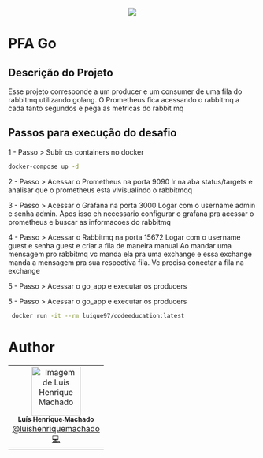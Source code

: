 <p align="center">
  <a href="https://fullcycle.com.br/" target="blank"><img src="https://fullcycle.com.br/wp-content/themes/fullcycle/assets/images/fullcycle-logo.svg"/></a>
</p>

# PFA Go

## Descrição do Projeto

Esse projeto corresponde a um producer e um consumer de uma fila do rabbitmq utilizando golang.
O Prometheus fica acessando o rabbitmq a cada tanto segundos e pega as metricas do rabbit mq

## Passos para execução do desafio

1 - Passo > Subir os containers no docker

```bash
docker-compose up -d
```

2 - Passo > Acessar o Prometheus na porta 9090
Ir na aba status/targets e analisar que o prometheus esta vivisualindo o rabbitmqq

3 - Passo > Acessar o Grafana na porta 3000
Logar com o username admin e senha admin.
Apos isso eh necessario configurar o grafana pra acessar o prometheus e buscar as informacoes do rabbitmq



4 - Passo > Acessar o Rabbitmq na porta 15672
Logar com o username guest e senha guest e criar a fila de maneira manual
Ao mandar uma mensagem pro rabbitmq vc manda ela pra uma exchange e essa exchange manda a mensagem pra sua respectiva fila. Vc precisa conectar a fila na exchange


5 - Passo > Acessar o go_app e executar os producers

5 - Passo > Acessar o go_app e executar os producers


```bash
 docker run -it --rm luique97/codeeducation:latest
```

# Author

<table>
   <tr>
      <td align="center">
         <a href="http://github.com/lhfam97/">
            <img src="https://github.com/lhfam97.png" width="100px;" alt="Imagem de Luís Henrique Machado"/>
            <br />
            <sub>
               <b>Luís Henrique Machado</b>
            </sub>
          </a>
          <br />
          <a href="https://www.linkedin.com/in/luís-henrique-machado-98037a127/" title="Linkedin">@luishenriquemachado</a>
          <br />
          <a href="https://github.com/lhfam97/fastfeet-api/commits?author=lhfam97" title="Code">💻</a>
      </td>
   </tr>
</table>
